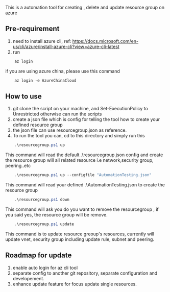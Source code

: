 This is a automation tool for creating , delete and update resource group on azure

## Pre-requirement
1. need to install azure cli, ref: https://docs.microsoft.com/en-us/cli/azure/install-azure-cli?view=azure-cli-latest
2. run
```powershell
    az login
```
if you are using azure china, please use this command
```powershell
    az login -e AzureChinaCloud
```
    
## How to use
1. git clone the script on your machine, and Set-ExecutionPolicy to Unrestricted otherwise can run the scripts
2. create a json file which is config for telling the tool how to create your defined resource group
3. the json file can use resourcegroup.json as reference.
4. To run the tool you can, cd to this directory and simply run this
```powershell
    .\resourcegroup.ps1 up
```
This command will read the default .\resourcegroup.json config and create the resource group will all related resource i.e network,security group, peering..etc
```powershell
    .\resourcegroup.ps1 up --configfile "AutomationTesting.json"
```
This command will read your defined .\AutomationTesting.json to create the resource group
```powershell
    .\resourcegroup.ps1 down
```
This command will ask you do you want to remove the resourcegroup , if you said yes, the resource group will be remove.
```powershell
    .\resourcegroup.ps1 update
```
This command is to update resource greoup's resources, currently will update vnet, security group including update rule, subnet and peering. 
    
## Roadmap for update
1. enable auto login for az cli tool
2. separate config to another git repository, separate configuration and developement.
3. enhance update feature for focus update single resources.
